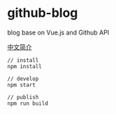 # github-blog
blog base on Vue.js and Github API

[中文简介](https://toninie.github.io/blog/detail/1)

```
// install
npm install

// develop
npm start

// publish
npm run build
```

